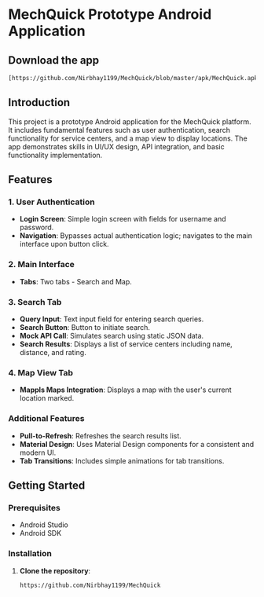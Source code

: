# MechQuick Prototype Android Application

## Download the app
   ```bash
   [https://github.com/Nirbhay1199/MechQuick/blob/master/apk/MechQuick.apk](https://github.com/Nirbhay1199/MechQuick/releases/download/MechQuick/MechQuick.apk)
   ```

## Introduction
This project is a prototype Android application for the MechQuick platform. It includes fundamental features such as user authentication, search functionality for service centers, and a map view to display locations. The app demonstrates skills in UI/UX design, API integration, and basic functionality implementation.

## Features

### 1. User Authentication
- **Login Screen**: Simple login screen with fields for username and password.
- **Navigation**: Bypasses actual authentication logic; navigates to the main interface upon button click.

### 2. Main Interface
- **Tabs**: Two tabs - Search and Map.

### 3. Search Tab
- **Query Input**: Text input field for entering search queries.
- **Search Button**: Button to initiate search.
- **Mock API Call**: Simulates search using static JSON data.
- **Search Results**: Displays a list of service centers including name, distance, and rating.

### 4. Map View Tab
- **Mappls Maps Integration**: Displays a map with the user's current location marked.

### Additional Features
- **Pull-to-Refresh**: Refreshes the search results list.
- **Material Design**: Uses Material Design components for a consistent and modern UI.
- **Tab Transitions**: Includes simple animations for tab transitions.

## Getting Started

### Prerequisites
- Android Studio
- Android SDK

### Installation
1. **Clone the repository**:
   ```bash
   https://github.com/Nirbhay1199/MechQuick
   
